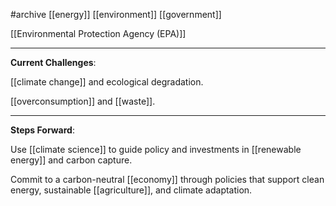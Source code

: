 #archive  [[energy]] [[environment]] [[government]]

[[Environmental Protection Agency (EPA)]]

---

**Current Challenges**:

[[climate change]] and ecological degradation.

[[overconsumption]] and [[waste]].

---

**Steps Forward**:

Use [[climate science]] to guide policy and investments in [[renewable energy]] and carbon capture.

Commit to a carbon-neutral [[economy]] through policies that support clean energy, sustainable [[agriculture]], and climate adaptation.